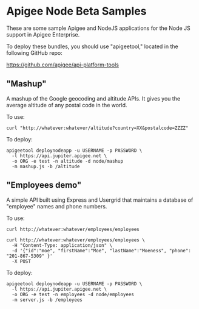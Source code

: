 # Apigee Node Beta Samples

These are some sample Apigee and NodeJS applications for the Node JS support 
in Apigee Enterprise.

To deploy these bundles, you should use "apigeetool," located in the 
following GitHub repo:

https://github.com/apigee/api-platform-tools

## "Mashup"

A mashup of the Google geocoding and altitude APIs. It gives you the
average altitude of any postal code in the world.

To use:

    curl "http://whatever:whatever/altitude?country=XX&postalcode=ZZZZ"
    
To deploy:

    apigeetool deploynodeapp -u USERNAME -p PASSWORD \
      -l https://api.jupiter.apigee.net \
      -o ORG -e test -n altitude -d node/mashup
      -m mashup.js -b /altitude

## "Employees demo"

A simple API built using Express and Usergrid that maintains a 
database of "employee" names and phone numbers.

To use:

    curl http://whatever:whatever/employees/employees
    
    curl http://whatever:whatever/employees/employees \
      -H "Content-Type: application/json" \
      -d '{"id":"moe", "firstName":"Moe", "lastName":"Moeness", "phone": "201-867-5309" }'
      -X POST
    
To deploy:

    apigeetool deploynodeapp -u USERNAME -p PASSWORD \
      -l https://api.jupiter.apigee.net \
      -o ORG -e test -n employees -d node/employees
      -m server.js -b /employees

  

